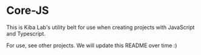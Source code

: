 # Core-JS

This is Kiba Lab's utility belt for use when creating projects with JavaScript and Typescript. 

For use, see other projects. We will update this README over time :)
